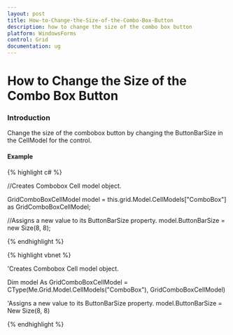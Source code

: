```yaml
---
layout: post
title: How-to-Change-the-Size-of-the-Combo-Box-Button
description: how to change the size of the combo box button
platform: WindowsForms
control: Grid
documentation: ug
---
```


# How to Change the Size of the Combo Box Button

### Introduction

Change the size of the combobox button by changing the ButtonBarSize in the CellModel for the control. 

#### Example

{% highlight c# %}



//Creates Combobox Cell model object.

GridComboBoxCellModel model = this.grid.Model.CellModels["ComboBox"] as GridComboBoxCellModel;



//Assigns a new value to its ButtonBarSize property. 
model.ButtonBarSize = new Size(8, 8);


{% endhighlight %}

{% highlight vbnet %}



'Creates Combobox Cell model object.

Dim model As GridComboBoxCellModel = CType(Me.Grid.Model.CellModels("ComboBox"), GridComboBoxCellModel)



'Assigns a new value to its ButtonBarSize property.
model.ButtonBarSize = New Size(8, 8)



{% endhighlight %}
